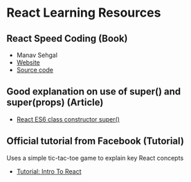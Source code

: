 # React Learning Resources

## React Speed Coding (Book)
- Manav Sehgal
- [Website](http://reactspeed.com)
- [Source code](https://github.com/manavsehgal/react-speed-book)

## Good explanation on use of super() and super(props) (Article)
- [React ES6 class constructor super()](http://cheng.logdown.com/posts/2016/03/26/683329)

## Official tutorial from Facebook (Tutorial)
Uses a simple tic-tac-toe game to explain key React concepts
- [Tutorial: Intro To React](https://facebook.github.io/react/tutorial/tutorial.html)


[]()
